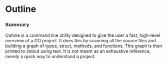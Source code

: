 # Outline

### Summary

Outline is a command line utility designed to give the user a fast, high-level overview of a GO project. It does this by scanning all the source files and building a graph of types, struct, methods, and functions. This graph is then printed to stdout using text. It is not meant as an exhaustive reference, merely a quick way to understand a project.
